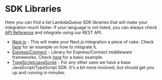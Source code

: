 # SDK Libraries

Here you can find a list LambdaQueue SDK libraries that will make your integration
much faster. If your language is not listed, you can always check [API Reference](/docs/api)
and integrate using our REST API.

* [Next.js](https://www.npmjs.com/package/@dayone-labs/lambda-queue-serverless) - This will make your Next.js integration a piece of cake. Check [here](/examples/next) for an example on how to integrate it.
* [Express/Connect](https://www.npmjs.com/package/@dayone-labs/lambda-queue-connect) - Library for Express/Connect middleware frameworks. Check [here](/examples/express) for a basic example.
* [TypeScript/JavaScript](https://www.npmjs.com/package/@dayone-labs/lambda-queue-js) - For any other uses we have a base JavaScript/TypeScript SDK. It's a bit more involved, but should get you up and running in minutes.


